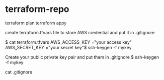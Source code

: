 # terraform-repo

terraform plan
terraform appy

create terraform.tfvars file to store AWS credential and put it in .gitignore

$ cat terraform.tfvars
AWS_ACCESS_KEY ="your access key"
AWS_SECRET_KEY ="your secret key"$ ssh-keygen -f mykey

Create your public private key pair and put them in .gitignore
$ ssh-keygen -f mykey

cat .gitignore





